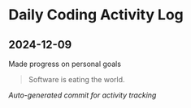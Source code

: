 # Daily Coding Activity Log

## 2024-12-09

Made progress on personal goals

> Software is eating the world.

*Auto-generated commit for activity tracking*
